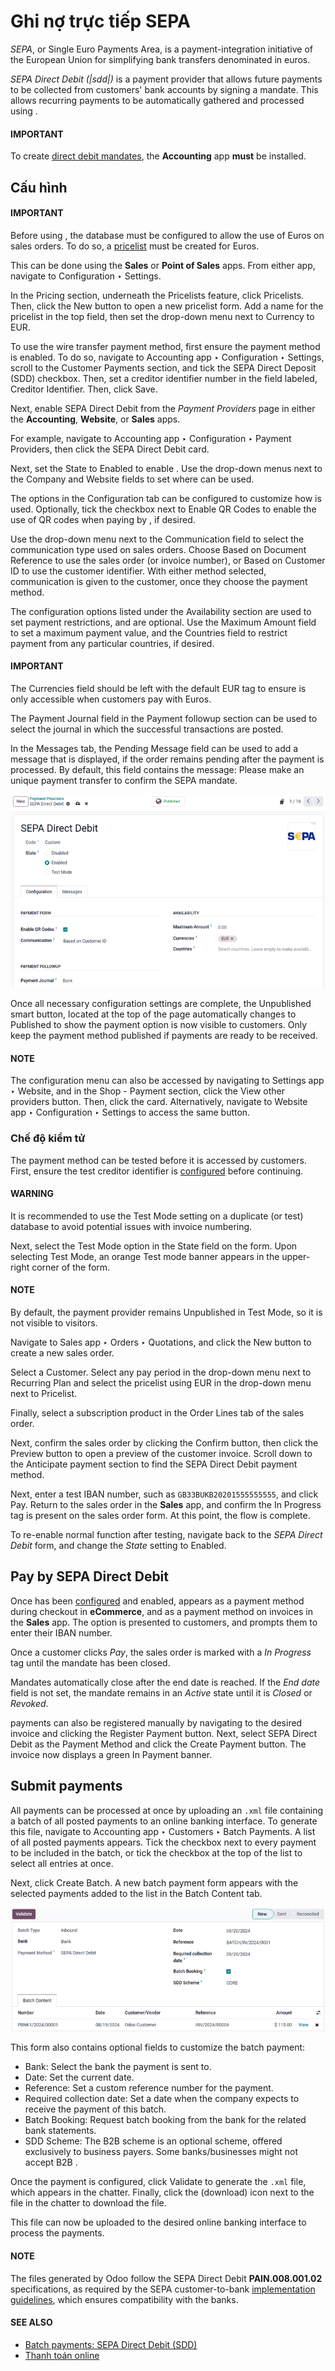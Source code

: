 # Ghi nợ trực tiếp SEPA

*SEPA*, or Single Euro Payments Area, is a payment-integration initiative of the European Union for
simplifying bank transfers denominated in euros.

*SEPA Direct Debit (|sdd|)* is a payment provider that allows future payments to be collected from
customers' bank accounts by signing a mandate. This allows recurring payments to be automatically
gathered and processed using .

#### IMPORTANT
To create [direct debit mandates](#subscriptions-sepa-sdd-payment), the **Accounting** app
**must** be installed.

<a id="subscriptions-sepa-sdd-configuration"></a>

## Cấu hình

#### IMPORTANT
Before using , the database must be configured to allow the use of Euros on sales orders. To
do so, a [pricelist](../../point_of_sale/pricing/pricelists.md) must be created for Euros.

This can be done using the **Sales** or **Point of Sales** apps. From either app, navigate to
Configuration ‣ Settings.

In the Pricing section, underneath the Pricelists feature, click
<i class="fa fa-arrow-right"></i> Pricelists. Then, click the New button to open a
new pricelist form. Add a name for the pricelist in the top field, then set the drop-down menu
next to Currency to EUR.

To use the wire transfer payment method, first ensure the  payment method is enabled. To do so,
navigate to Accounting app ‣ Configuration ‣ Settings, scroll to the
Customer Payments section, and tick the SEPA Direct Deposit (SDD) checkbox.
Then, set a creditor identifier number in the field labeled, Creditor Identifier. Then,
click Save.

Next, enable SEPA Direct Debit from the *Payment Providers* page in either the **Accounting**,
**Website**, or **Sales** apps.

For example, navigate to Accounting app ‣ Configuration ‣ Payment Providers,
then click the SEPA Direct Debit card.

Next, set the State to Enabled to enable . Use the drop-down menus next
to the Company and Website fields to set where  can be used.

The options in the Configuration tab can be configured to customize how  is used.
Optionally, tick the checkbox next to Enable QR Codes to enable the use of QR codes when
paying by , if desired.

Use the drop-down menu next to the Communication field to select the communication type
used on sales orders. Choose Based on Document Reference to use the sales order (or
invoice number), or Based on Customer ID to use the customer identifier. With either
method selected, communication is given to the customer, once they choose the  payment method.

The configuration options listed under the Availability section are used to set payment
restrictions, and are optional. Use the Maximum Amount field to set a maximum payment
value, and the Countries field to restrict payment from any particular countries, if
desired.

#### IMPORTANT
The Currencies field should be left with the default EUR tag to ensure
 is only accessible when customers pay with Euros.

The Payment Journal field in the Payment followup section can be used to
select the journal in which the successful transactions are posted.

In the Messages tab, the Pending Message field can be used to add a message
that is displayed, if the order remains pending after the payment is processed. By default,
this field contains the message: Please make an unique payment transfer to
confirm the SEPA mandate.

![The SEPA Direct Debit Payment Provider form.](../../../../_images/sdd-payment-provider.png)

Once all necessary configuration settings are complete, the <i class="fa fa-eye-slash"></i>
Unpublished smart button, located at the top of the page automatically changes to
<i class="fa fa-globe"></i> Published to show the  payment option is now visible to customers.
Only keep the payment method published if payments are ready to be received.

#### NOTE
The  configuration menu can also be accessed by navigating to Settings app
‣ Website, and in the Shop - Payment section, click the <i class="fa fa-arrow-right"></i>
View other providers button. Then, click the  card. Alternatively, navigate to
Website app ‣ Configuration ‣ Settings to access the same button.

<a id="subscriptions-sepa-sdd-test-mode"></a>

### Chế độ kiểm tử

The  payment method can be tested before it is accessed by customers. First, ensure the test
creditor identifier is [configured](#subscriptions-sepa-sdd-configuration) before continuing.

#### WARNING
It is recommended to use the Test Mode setting on a duplicate (or test) database to
avoid potential issues with invoice numbering.

Next, select the Test Mode option in the State field on the form. Upon
selecting Test Mode, an orange Test mode banner appears in the upper-right
corner of the form.

#### NOTE
By default, the payment provider remains Unpublished in Test Mode, so it
is not visible to visitors.

Navigate to Sales app ‣ Orders ‣ Quotations, and click the New
button to create a new sales order.

Select a Customer. Select any pay period in the drop-down menu next to
Recurring Plan and select the pricelist using EUR in the drop-down menu next to
Pricelist.

Finally, select a subscription product in the Order Lines tab of the sales order.

Next, confirm the sales order by clicking the Confirm button, then click the
Preview button to open a preview of the customer invoice. Scroll down to the
Anticipate payment section to find the SEPA Direct Debit payment method.

Next, enter a test IBAN number, such as `GB33BUKB20201555555555`, and click Pay. Return
to the sales order in the **Sales** app, and confirm the In Progress tag is present on
the sales order form. At this point, the flow is complete.

To re-enable normal function after testing, navigate back to the *SEPA Direct Debit* form, and
change the *State* setting to Enabled.

<a id="subscriptions-sepa-sdd-payment"></a>

## Pay by SEPA Direct Debit

Once  has been [configured](#subscriptions-sepa-sdd-configuration) and enabled, 
appears as a payment method during checkout in **eCommerce**, and as a payment method on invoices in
the **Sales** app. The option is presented to customers, and prompts them to enter their IBAN
number.

Once a customer clicks *Pay*, the sales order is marked with a *In Progress* tag until the mandate
has been closed.

Mandates automatically close after the end date is reached. If the *End date* field is not set, the
mandate remains in an *Active* state until it is *Closed* or *Revoked*.

 payments can also be registered manually by navigating to the desired invoice and clicking the
Register Payment button. Next, select SEPA Direct Debit as the
Payment Method and click the Create Payment button. The invoice now displays
a green In Payment banner.

## Submit payments

All  payments can be processed at once by uploading an `.xml` file containing a batch of all
posted  payments to an online banking interface. To generate this file, navigate to
Accounting app ‣ Customers ‣ Batch Payments. A list of all posted 
payments appears. Tick the checkbox next to every payment to be included in the batch, or tick the
checkbox at the top of the list to select all entries at once.

Next, click Create Batch. A new batch payment form appears with the selected payments
added to the list in the Batch Content tab.

![The batch payment form containing the selected payments.](../../../../_images/batch-payment-form.png)

This form also contains optional fields to customize the batch payment:

- Bank: Select the bank the payment is sent to.
- Date: Set the current date.
- Reference: Set a custom reference number for the payment.
- Required collection date: Set a date when the company expects to receive the payment
  of this batch.
- Batch Booking: Request batch booking from the bank for the related bank statements.
- SDD Scheme: The B2B scheme is an optional scheme, offered exclusively to business
  payers. Some banks/businesses might not accept B2B .

Once the payment is configured, click Validate to generate the `.xml` file, which
appears in the chatter. Finally, click the <i class="fa fa-download"></i> (download) icon next to
the file in the chatter to download the file.

This file can now be uploaded to the desired online banking interface to process the payments.

#### NOTE
The files generated by Odoo follow the SEPA Direct Debit **PAIN.008.001.02** specifications, as
required by the SEPA customer-to-bank [implementation guidelines](https://www.europeanpaymentscouncil.eu/document-library/implementation-guidelines/sepa-credit-transfer-customer-psp-implementation),
which ensures compatibility with the banks.

#### SEE ALSO
- [Batch payments: SEPA Direct Debit (SDD)](../../../finance/accounting/payments/batch_sdd.md)
- [Thanh toán online](../../../finance/accounting/payments/online.md)
